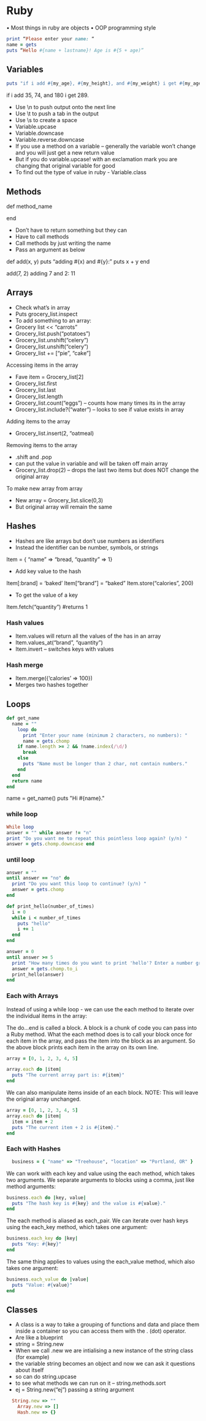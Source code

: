 # Ruby

•	Most things in ruby are objects
•	OOP programming style

```ruby
print “Please enter your name: “
name = gets
puts “Hello #{name + lastname}! Age is #{5 + age)”
```

## Variables

```ruby
puts "if i add #{my_age}, #{my_height}, and #{my_weight} i get #{my_age + my_height + my_weight}."
```
if i add 35, 74, and 180 i get 289.

*	Use \n to push output onto the next line
*	Use \t to push a tab in the output
*	Use \s to create a space
*	Variable.upcase
*	Variable.downcase
*	Variable.reverse.downcase
*	If you use a method on a variable – generally the variable won’t change and you will just get a new return value
*	But if you do variable.upcase! with an exclamation mark you are changing that original variable for good
*	To find out the type of value in ruby - Variable.class

## Methods

def method_name

end

* Don’t have to return something but they can
*	Have to call methods
*	Call methods by just writing the name
*	Pass an argument as below

def add(x, y)
	puts “adding #{x) and #{y}:”
	puts x + y
end

add(7, 2)
adding 7 and 2:
11

## Arrays

*	Check what’s in array
* Puts grocery_list.inspect
* To add something to an array:
* Grocery list << “carrots”
* Grocery_list.push(“potatoes”)
*	Grocery_list.unshift(“celery”)
* Grocery_list.unshift(“celery”)
* Grocery_list += [“pie”, “cake”]

Accessing items in the array
*	Fave item = Grocery_list[2]
*	Grocery_list.first
* Grocery_list.last
* Grocery_list.length
* Grocery_list.count(“eggs”) – counts how many times its in the array
* Grocery_list.include?(“water”) – looks to see if value exists in array

Adding items to the array
*	Grocery_list.insert(2, “oatmeal)

Removing items to the array
*	.shift and .pop
*	can put the value in variable and will be taken off main array
* Grocery_list.drop(2) – drops the last two items but does NOT change the original array

To make new array from array
*	New array = Grocery_list.slice(0,3)
*	But original array will remain the same

## Hashes
*	Hashes are like arrays but don’t use numbers as identifiers
* Instead the identifier can be number, symbols, or strings

Item = { “name” => “bread, “quantity” => 1}

* Add key value to the hash

Item[:brand] = ‘baked’
Item[“brand”] = “baked”
Item.store(“calories”, 200)

* To get the value of a key

Item.fetch(“quantity”)  #returns 1

### Hash values
* Item.values will return all the values of the has in an array
*	Item.values_at(“brand”, “quantity”)
*	Item.invert – switches keys with values

### Hash merge
* Item.merge({‘calories’ => 100})
* Merges two hashes together

## Loops

```ruby
def get_name   
  name = ""   
    loop do     
      print "Enter your name (minimum 2 characters, no numbers): "    
      name = gets.chomp     
    if name.length >= 2 && !name.index(/\d/)       
      break     
    else       
      puts "Name must be longer than 2 char, not contain numbers."     
    end   
  end   
  return name
end  
```

name = get_name()
puts "Hi #{name}."

### while loop

```ruby
While loop
answer = "" while answer != "n"   
print "Do you want me to repeat this pointless loop again? (y/n) "   
answer = gets.chomp.downcase end
```

### until loop

```ruby
answer = ""
until answer == "no" do
  print "Do you want this loop to continue? (y/n) "
  answer = gets.chomp
end
```


```ruby
def print_hello(number_of_times)
  i = 0
  while i < number_of_times
    puts "hello"
    i += 1
  end
end

answer = 0
until answer >= 5
  print "How many times do you want to print 'hello'? Enter a number greater than 5 to exit) "
  answer = gets.chomp.to_i
  print_hello(answer)
end

```

### Each with Arrays

Instead of using a while loop - we can use the each method to iterate over the individual items in the array:

The do...end is called a block. A block is a chunk of code you can pass into a Ruby method. What the each method does is to call your block once for each item in the array, and pass the item into the block as an argument. So the above block prints each item in the array on its own line.

```ruby
array = [0, 1, 2, 3, 4, 5]

array.each do |item|
  puts "The current array part is: #{item}"
end


```

We can also manipulate items inside of an each block. NOTE: This will leave the original array unchanged.

```ruby
array = [0, 1, 2, 3, 4, 5]
array.each do |item|
  item = item + 2
  puts "The current item + 2 is #{item}."
end
```

### Each with Hashes

```ruby
  business = { "name" => "Treehouse", "location" => "Portland, OR" }
```

We can work with each key and value using the each method, which takes two arguments. We separate arguments to blocks using a comma, just like method arguments:

```ruby
business.each do |key, value|
  puts "The hash key is #{key} and the value is #{value}."
end
```

The each method is aliased as each_pair. We can iterate over hash keys using the each_key method, which takes one argument:

```ruby
business.each_key do |key|
  puts "Key: #{key}"
end

```

The same thing applies to values using the each_value method, which also takes one argument:

```ruby
business.each_value do |value|
  puts "Value: #{value}"
end
```


## Classes
*	A class is a way to take a grouping of functions and data and place them inside a container so you can access them with the . (dot) operator.
*	Are like a blueprint
*	string = String.new
* When we call .new we are intialising a new instance of the string class (for example)
* the variable string becomes an object and now we can ask it questions about itself
*	so can do string.upcase
*	to see what methods we can run on it – string.methods.sort
*	ej = String.new(“ej”) passing a string argument

```ruby
  String.new => ""
	Array.new => []
	Hash.new => {}
```
